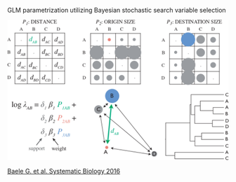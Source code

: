 GLM parametrization utilizing Bayesian stochastic search variable selection

<img src="img/bssvs.png" class="slide_img_vert" />

<a class="reference" href="https://academic.oup.com/sysbio/article-lookup/doi/10.1093/sysbio/syw054">Baele G. et al. Systematic Biology 2016</a>
